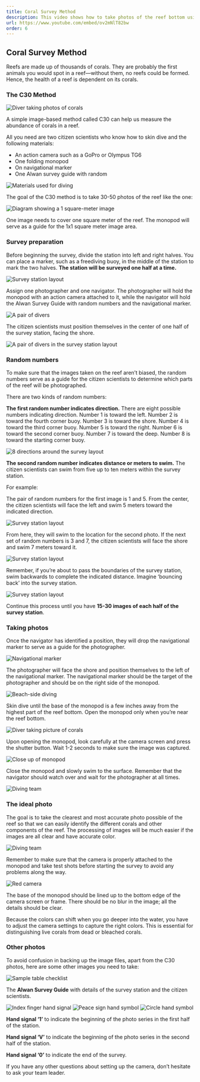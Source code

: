 ```yaml
---
title: Coral Survey Method
description: This video shows how to take photos of the reef bottom using only snorkeling equipment, an underwater camera, and a folding monopod. These photos can later be used to determine the composition of the reef bottom.
url: https://www.youtube.com/embed/ov2mNlT82bw
order: 6
---
```


## Coral Survey Method

Reefs are made up of thousands of corals. They are probably the first animals you would spot in a reef—without them, no reefs could be formed. Hence, the health of a reef is dependent on its corals.

### The C30 Method

![Diver taking photos of corals](/images/lesson-5/1.jpg 'Diver taking photos of corals')

A simple image-based method called C30 can help us measure the abundance of corals in a reef.

All you need are two citizen scientists who know how to skin dive and the following materials:

- An action camera such as a GoPro or Olympus TG6
- One folding monopod
- On navigational marker
- One Alwan survey guide with random

![Materials used for diving](/images/lesson-5/2.jpg 'Materials used for diving')

The goal of the C30 method is to take 30-50 photos of the reef like the one:

![Diagram showing a 1 square-meter image](/images/lesson-5/3.jpg 'Diagram showing a 1 square-meter image')

One image needs to cover one square meter of the reef. The monopod will serve as a guide for the 1x1 square meter image area.

### Survey preparation

Before beginning the survey, divide the station into left and right halves. You can place a marker, such as a freediving buoy, in the middle of the station to mark the two halves. **The station will be surveyed one half at a time.**

![Survey station layout](/images/lesson-5/4.jpg 'Survey station layout')

Assign one photographer and one navigator. The photographer will hold the monopod with an action camera attached to it, while the navigator will hold the Alwan Survey Guide with random numbers and the navigational marker.

![A pair of divers](/images/lesson-5/5.jpg 'A pair of divers')

The citizen scientists must position themselves in the center of one half of the survey station, facing the shore.

![A pair of divers in the survey station layout](/images/lesson-5/6.jpg 'A pair of divers in the survey station layout')

### Random numbers

To make sure that the images taken on the reef aren’t biased, the random numbers serve as a guide for the citizen scientists to determine which parts of the reef will be photographed.

There are two kinds of random numbers:

**The first random number indicates direction.** There are eight possible numbers indicating direction. Number 1 is toward the left. Number 2 is toward the fourth corner buoy. Number 3 is toward the shore. Number 4 is toward the third corner buoy. Number 5 is toward the right. Number 6 is toward the second corner buoy. Number 7 is toward the deep. Number 8 is toward the starting corner buoy.

![8 directions around the survey layout](/images/lesson-5/7.jpg '8 directions around the survey layout')

**The second random number indicates distance or meters to swim.** The citizen scientists can swim from five up to ten meters within the survey station.

For example:

The pair of random numbers for the first image is 1 and 5. From the center, the citizen scientists will face the left and swim 5 meters toward the indicated direction.

![Survey station layout](/images/lesson-5/8.jpg 'Survey station layout')

From here, they will swim to the location for the second photo. If the next set of random numbers is 3 and 7, the citizen scientists will face the shore and swim 7 meters toward it.

![Survey station layout](/images/lesson-5/9.jpg 'Survey station layout')

Remember, if you’re about to pass the boundaries of the survey station, swim backwards to complete the indicated distance. Imagine ‘bouncing back’ into the survey station.

![Survey station layout](/images/lesson-5/10.jpg 'Survey station layout')

Continue this process until you have **15-30 images of each half of the survey station**.

### Taking photos

Once the navigator has identified a position, they will drop the navigational marker to serve as a guide for the photographer.

![Navigational marker](/images/lesson-5/11.jpg 'Navigational marker')

The photographer will face the shore and position themselves to the left of the navigational marker. The navigational marker should be the target of the photographer and should be on the right side of the monopod.

![Beach-side diving](/images/lesson-5/12.jpg 'Beach-side diving')

Skin dive until the base of the monopod is a few inches away from the highest part of the reef bottom. Open the monopod only when you’re near the reef bottom.

![Diver taking picture of corals](/images/lesson-5/13.jpg 'Diver taking picture of corals')

Upon opening the monopod, look carefully at the camera screen and press the shutter button. Wait 1-2 seconds to make sure the image was captured.

![Close up of monopod](/images/lesson-5/14.jpg 'Close up of monopod')

Close the monopod and slowly swim to the surface. Remember that the navigator should watch over and wait for the photographer at all times.

![Diving team](/images/lesson-5/15.jpg 'Diving team')

### The ideal photo

The goal is to take the clearest and most accurate photo possible of the reef so that we can easily identify the different corals and other components of the reef. The processing of images will be much easier if the images are all clear and have accurate color.

![Diving team](/images/lesson-5/16.jpg 'Diving team')

Remember to make sure that the camera is properly attached to the monopod and take test shots before starting the survey to avoid any problems along the way.

![Red camera](/images/lesson-5/17.jpg 'Red camera')

The base of the monopod should be lined up to the bottom edge of the camera screen or frame. There should be no blur in the image; all the details should be clear.

Because the colors can shift when you go deeper into the water, you have to adjust the camera settings to capture the right colors. This is essential for distinguishing live corals from dead or bleached corals.

### Other photos

To avoid confusion in backing up the image files, apart from the C30 photos, here are some other images you need to take:

![Sample table checklist](/images/lesson-5/18.jpg 'Sample table checklist')

The **Alwan Survey Guide** with details of the survey station and the citizen scientists.

![Index finger hand signal](/images/lesson-5/20.jpg 'Index finger hand signal')
![Peace sign hand symbol](/images/lesson-5/21.jpg 'Peace sign hand symbol')
![Circle hand symbol](/images/lesson-5/19.jpg 'Circle hand symbol')

**Hand signal ‘1’** to indicate the beginning of the photo series in the first half of the station.

**Hand signal ‘V’** to indicate the beginning of the photo series in the second half of the station.

**Hand signal ‘0’** to indicate the end of the survey.

If you have any other questions about setting up the camera, don’t hesitate to ask your team leader.
